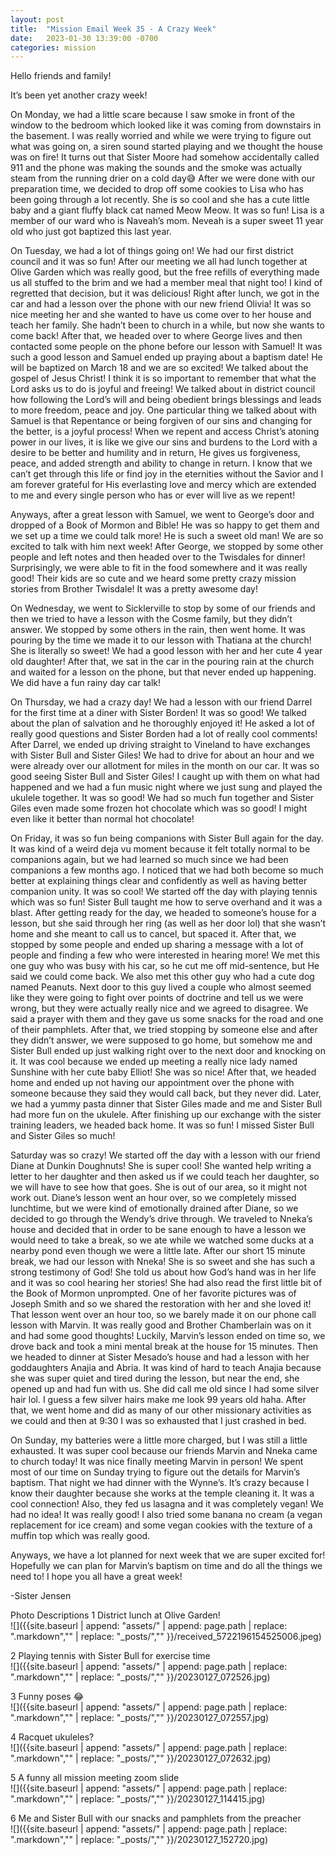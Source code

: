 ```yaml
---
layout: post
title:  "Mission Email Week 35 - A Crazy Week"
date:   2023-01-30 13:39:00 -0700
categories: mission
---
```

Hello friends and family!

It’s been yet another crazy week!

On Monday, we had a little scare because I saw smoke in front of the window to the bedroom which looked like it was coming from downstairs in the basement. I was really worried and while we were trying to figure out what was going on, a siren sound started playing and we thought the house was on fire! It turns out that Sister Moore had somehow accidentally called 911 and the phone was making the sounds and the smoke was actually steam from the running drier on a cold day😅 After we were done with our preparation time, we decided to drop off some cookies to Lisa who has been going through a lot recently. She is so cool and she has a cute little baby and a giant fluffy black cat named Meow Meow. It was so fun! Lisa is a member of our ward who is Naveah’s mom. Neveah is a super sweet 11 year old who just got baptized this last year.

On Tuesday, we had a lot of things going on! We had our first district council and it was so fun! After our meeting we all had lunch together at Olive Garden which was really good, but the free refills of everything made us all stuffed to the brim and we had a member meal that night too! I kind of regretted that decision, but it was delicious! Right after lunch, we got in the car and had a lesson over the phone with our new friend Olivia! It was so nice meeting her and she wanted to have us come over to her house and teach her family. She hadn’t been to church in a while, but now she wants to come back! After that, we headed over to where George lives and then contacted some people on the phone before our lesson with Samuel! It was such a good lesson and Samuel ended up praying about a baptism date! He will be baptized on March 18 and we are so excited! We talked about the gospel of Jesus Christ! I think it is so important to remember that what the Lord asks us to do is joyful and freeing! We talked about in district council how following the Lord’s will and being obedient brings blessings and leads to more freedom, peace and joy. One particular thing we talked about with Samuel is that Repentance or being forgiven of our sins and changing for the better, is a joyful process! When we repent and access Christ’s atoning power in our lives, it is like we give our sins and burdens to the Lord with a desire to be better and humility and in return, He gives us forgiveness, peace, and added strength and ability to change in return. I know that we can’t get through this life or find joy in the eternities without the Savior and I am forever grateful for His everlasting love and mercy which are extended to me and every single person who has or ever will live as we repent!

Anyways, after a great lesson with Samuel, we went to George’s door and dropped of a Book of Mormon and Bible! He was so happy to get them and we set up a time we could talk more! He is such a sweet old man! We are so excited to talk with him next week! After George, we stopped by some other people and left notes and then headed over to the Twisdales for dinner! Surprisingly, we were able to fit in the food somewhere and it was really good! Their kids are so cute and we heard some pretty crazy mission stories from Brother Twisdale! It was a pretty awesome day!

On Wednesday, we went to Sicklerville to stop by some of our friends and then we tried to have a lesson with the Cosme family, but they didn’t answer. We stopped by some others in the rain, then went home. It was pouring by the time we made it to our lesson with Thatiana at the church! She is literally so sweet! We had a good lesson with her and her cute 4 year old daughter! After that, we sat in the car in the pouring rain at the church and waited for a lesson on the phone, but that never ended up happening. We did have a fun rainy day car talk!

On Thursday, we had a crazy day! We had a lesson with our friend Darrel for the first time at a diner with Sister Borden! It was so good! We talked about the plan of salvation and he thoroughly enjoyed it! He asked a lot of really good questions and Sister Borden had a lot of really cool comments! After Darrel, we ended up driving straight to Vineland to have exchanges with Sister Bull and Sister Giles! We had to drive for about an hour and we were already over our allotment for miles in the month on our car. It was so good seeing Sister Bull and Sister Giles! I caught up with them on what had happened and we had a fun music night where we just sung and played the ukulele together. It was so good! We had so much fun together and Sister Giles even made some frozen hot chocolate which was so good! I might even like it better than normal hot chocolate!

On Friday, it was so fun being companions with Sister Bull again for the day. It was kind of a weird deja vu moment because it felt totally normal to be companions again, but we had learned so much since we had been companions a few months ago. I noticed that we had both become so much better at explaining things clear and confidently as well as having better companion unity. It was so cool! We started off the day with playing tennis which was so fun! Sister Bull taught me how to serve overhand and it was a blast. After getting ready for the day, we headed to someone’s house for a lesson, but she said through her ring (as well as her door lol) that she wasn’t home and she meant to call us to cancel, but spaced it. After that, we stopped by some people and ended up sharing a message with a lot of people and finding a few who were interested in hearing more! We met this one guy who was busy with his car, so he cut me off mid-sentence, but He said we could come back. We also met this other guy who had a cute dog named Peanuts. Next door to this guy lived a couple who almost seemed like they were going to fight over points of doctrine and tell us we were wrong, but they were actually really nice and we agreed to disagree. We said a prayer with them and they gave us some snacks for the road and one of their pamphlets. After that, we tried stopping by someone else and after they didn’t answer, we were supposed to go home, but somehow me and Sister Bull ended up just walking right over to the next door and knocking on it. It was cool because we ended up meeting a really nice lady named Sunshine with her cute baby Elliot! She was so nice! After that, we headed home and ended up not having our appointment over the phone with someone because they said they would call back, but they never did. Later, we had a yummy pasta dinner that Sister Giles made and me and Sister Bull had more fun on the ukulele. After finishing up our exchange with the sister training leaders, we headed back home. It was so fun! I missed Sister Bull and Sister Giles so much!

Saturday was so crazy! We started off  the day with a lesson with our friend Diane at Dunkin Doughnuts! She is super cool! She wanted help writing a letter to her daughter and then asked us if we could teach her daughter, so we will have to see how that goes. She is out of our area, so it might not work out. Diane’s lesson went an hour over, so we completely missed lunchtime, but we were kind of emotionally drained after Diane, so we decided to go through the Wendy’s drive through. We traveled to Nneka’s house and decided that in order to be sane enough to have a lesson we would need to take a break, so we ate while we watched some ducks at a nearby pond even though we were a little late. After our short 15 minute break, we had our lesson with Nneka! She is so sweet and she has such a strong testimony of God! She told us about how God’s hand was in her life and it was so cool hearing her stories! She had also read the first little bit of the Book of Mormon unprompted. One of her favorite pictures was of Joseph Smith and so we shared the restoration with her and she loved it! That lesson went over an hour too, so we barely made it on our phone call lesson with Marvin. It was really good and Brother Chamberlain was on it and had some good thoughts! Luckily, Marvin’s lesson ended on time so, we drove back and took a mini mental break at the house for 15 minutes. Then we headed to dinner at Sister Mesado’s house and had a lesson with her goddaughters Anajia and Abria. It was kind of hard to teach Anajia because she was super quiet and tired during the lesson, but near the end, she opened up and had fun with us. She did call me old since I had some silver hair lol. I guess a few silver hairs make me look 99 years old haha. After that, we went home and did as many of our other missionary activities as we could and then at 9:30 I was so exhausted that I just crashed in bed.

On Sunday, my batteries were a little more charged, but I was still a little exhausted. It was super cool because our friends Marvin and Nneka came to church today! It was nice finally meeting Marvin in person! We spent most of our time on Sunday trying to figure out the details for Marvin’s baptism. That night we had dinner with the Wynne’s. It’s crazy because I know their daughter because she works at the temple cleaning it. It was a cool connection! Also, they fed us lasagna and it was completely vegan! We had no idea! It was really good! I also tried some banana no cream (a vegan replacement for ice cream) and some vegan cookies with the texture of a muffin top which was really good.

Anyways, we have a lot planned for next week that we are super excited for! Hopefully we can plan for Marvin’s baptism on time and do all the things we need to! I hope you all have a great week! 

-Sister Jensen

Photo Descriptions
1 District lunch at Olive Garden!  
![]({{site.baseurl | append: "assets/" | append:  page.path | replace: ".markdown","" | replace: "_posts/",""  }}/received_5722196154525006.jpeg)

2 Playing tennis with Sister Bull for exercise time  
![]({{site.baseurl | append: "assets/" | append:  page.path | replace: ".markdown","" | replace: "_posts/",""  }}/20230127_072526.jpg)

3 Funny poses 😂  
![]({{site.baseurl | append: "assets/" | append:  page.path | replace: ".markdown","" | replace: "_posts/",""  }}/20230127_072557.jpg)

4 Racquet ukuleles?  
![]({{site.baseurl | append: "assets/" | append:  page.path | replace: ".markdown","" | replace: "_posts/",""  }}/20230127_072632.jpg)

5 A funny all mission meeting zoom slide  
![]({{site.baseurl | append: "assets/" | append:  page.path | replace: ".markdown","" | replace: "_posts/",""  }}/20230127_114415.jpg)

6 Me and Sister Bull with our snacks and pamphlets from the preacher  
![]({{site.baseurl | append: "assets/" | append:  page.path | replace: ".markdown","" | replace: "_posts/",""  }}/20230127_152720.jpg)
